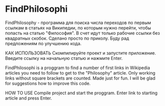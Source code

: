 # FindPhilosophi
FindPhilosophy - программа для поиска числа переходов по первым ссылкам в статьях на Википедии, по которым нужно перейти, чтобы попасть на статью "Философия". В счет идут только рабочие ссылки без квадратных скобок.
Сделано просто по приколу.
Буду рад предложениям по улучшению кода.

КАК ИСПОЛЬЗОВАТЬ
Скомпилируйте проект и запустите приложение. Введите ссылку на начальную статью и нажмите Enter.

FindPhilosophi is a proggram to find a number of first links in Wikipedia articles you need to follow to get to the "Philosophy" article. Only working links without square brackets are counted.
Made just for fun.
I will be glad for suggestions how to improve this code.

HOW TO USE
Compile project and start the proggram. Enter link to starting article and press Enter.
